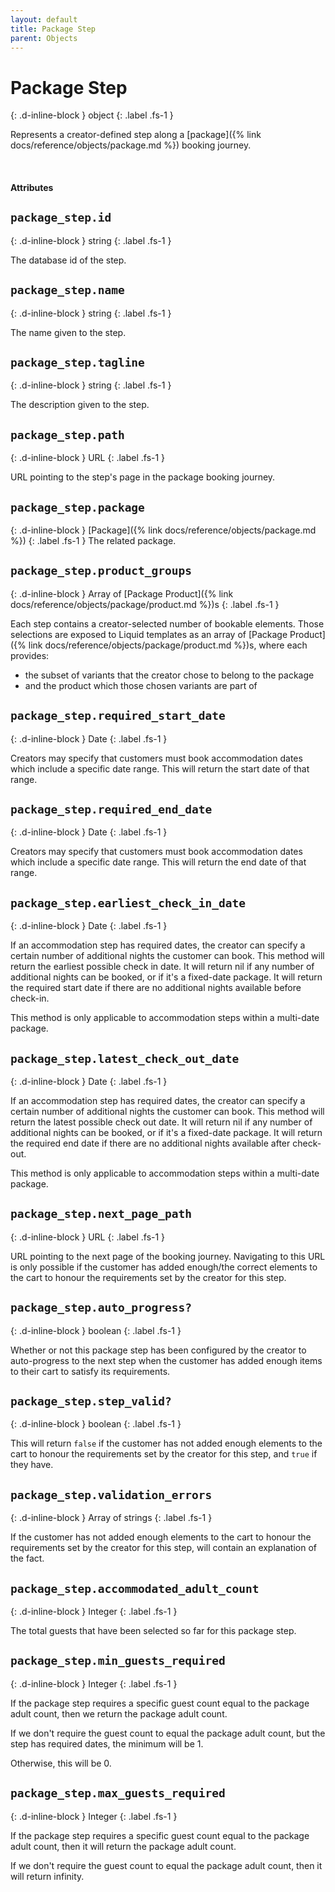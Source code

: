 ```yaml
---
layout: default
title: Package Step
parent: Objects
---
```


# Package Step
{: .d-inline-block }
object
{: .label .fs-1 }

Represents a creator-defined step along a [package]({% link docs/reference/objects/package.md %}) booking journey.

<br>

#### Attributes

## `package_step.id`
{: .d-inline-block }
string
{: .label .fs-1 }

The database id of the step.

## `package_step.name`
{: .d-inline-block }
string
{: .label .fs-1 }

The name given to the step.

## `package_step.tagline`
{: .d-inline-block }
string
{: .label .fs-1 }

The description given to the step.

## `package_step.path`
{: .d-inline-block }
URL
{: .label .fs-1 }

URL pointing to the step's page in the package booking journey.

## `package_step.package`
{: .d-inline-block }
[Package]({% link docs/reference/objects/package.md %})
{: .label .fs-1 }
The related package.

## `package_step.product_groups`
{: .d-inline-block }
Array of [Package Product]({% link docs/reference/objects/package/product.md %})s
{: .label .fs-1 }

Each step contains a creator-selected number of bookable elements. Those selections are exposed to Liquid templates as an array of [Package Product]({% link docs/reference/objects/package/product.md %})s, where each provides:

- the subset of variants that the creator chose to belong to the package
- and the product which those chosen variants are part of

## `package_step.required_start_date`
{: .d-inline-block }
Date
{: .label .fs-1 }

Creators may specify that customers must book accommodation dates which include a specific date range. This will return the start date of that range.

## `package_step.required_end_date`
{: .d-inline-block }
Date
{: .label .fs-1 }

Creators may specify that customers must book accommodation dates which include a specific date range. This will return the end date of that range.

## `package_step.earliest_check_in_date`
{: .d-inline-block }
Date
{: .label .fs-1 }

If an accommodation step has required dates, the creator can specify a certain number of additional nights the customer can book. This method will return the earliest possible check in date. It will return nil if any number of additional nights can be booked, or if it's a fixed-date package.
It will return the required start date if there are no additional nights available before check-in.

This method is only applicable to accommodation steps within a multi-date package.

## `package_step.latest_check_out_date`
{: .d-inline-block }
Date
{: .label .fs-1 }

If an accommodation step has required dates, the creator can specify a certain number of additional nights the customer can book. This method will return the latest possible check out date. It will return nil if any number of additional nights can be booked, or if it's a fixed-date package.
It will return the required end date if there are no additional nights available after check-out.

This method is only applicable to accommodation steps within a multi-date package.

## `package_step.next_page_path`
{: .d-inline-block }
URL
{: .label .fs-1 }

URL pointing to the next page of the booking journey. Navigating to this URL is only possible if the customer has added enough/the correct elements to the cart to honour the requirements set by the creator for this step.

## `package_step.auto_progress?`
{: .d-inline-block }
boolean
{: .label .fs-1 }

Whether or not this package step has been configured by the creator to
auto-progress to the next step when the customer has added enough items to
their cart to satisfy its requirements.

## `package_step.step_valid?`
{: .d-inline-block }
boolean
{: .label .fs-1 }

This will return `false` if the customer has not added enough elements to the cart to honour the requirements set by the creator for this step, and `true` if they have.

## `package_step.validation_errors`
{: .d-inline-block }
Array of strings
{: .label .fs-1 }

If the customer has not added enough elements to the cart to honour the requirements set by the creator for this step, will contain an explanation of the fact.

## `package_step.accommodated_adult_count`
{: .d-inline-block }
Integer
{: .label .fs-1 }

The total guests that have been selected so far for this package step.

## `package_step.min_guests_required`
{: .d-inline-block }
Integer
{: .label .fs-1 }

If the package step requires a specific guest count equal to the package adult count, then we return the package adult count.

If we don't require the guest count to equal the package adult count, but the step has required dates, the minimum will be 1.

Otherwise, this will be 0.

## `package_step.max_guests_required`
{: .d-inline-block }
Integer
{: .label .fs-1 }

If the package step requires a specific guest count equal to the package adult count, then it will return the package adult count.

If we don't require the guest count to equal the package adult count, then it will return infinity.
